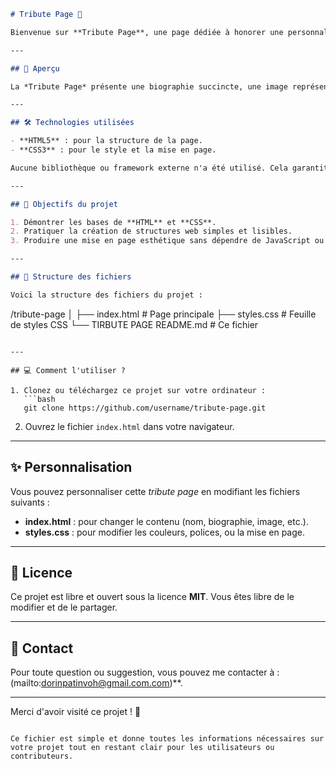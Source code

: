  

```markdown
# Tribute Page 🎨

Bienvenue sur **Tribute Page**, une page dédiée à honorer une personnalité remarquable ou un sujet inspirant. Ce projet est entièrement codé en **HTML** et **CSS** pour mettre en avant des compétences de base en création de pages web statiques.

---

## 🚀 Aperçu

La *Tribute Page* présente une biographie succincte, une image représentative, et quelques détails marquants sur les tours jumelle. L'objectif est de créer une page simple, élégante et informative, tout en respectant les bonnes pratiques de développement web.

---

## 🛠️ Technologies utilisées

- **HTML5** : pour la structure de la page.
- **CSS3** : pour le style et la mise en page.

Aucune bibliothèque ou framework externe n'a été utilisé. Cela garantit que le projet est simple et facile à comprendre pour les débutants.

---

## 🎯 Objectifs du projet

1. Démontrer les bases de **HTML** et **CSS**.
2. Pratiquer la création de structures web simples et lisibles.
3. Produire une mise en page esthétique sans dépendre de JavaScript ou frameworks avancés.

---

## 📂 Structure des fichiers

Voici la structure des fichiers du projet :

```
/tribute-page
│
├── index.html    # Page principale
├── styles.css    # Feuille de styles CSS
└── TIRBUTE PAGE README.md     # Ce fichier
```

---

## 💻 Comment l'utiliser ?

1. Clonez ou téléchargez ce projet sur votre ordinateur :
   ```bash
   git clone https://github.com/username/tribute-page.git
   ```
2. Ouvrez le fichier `index.html` dans votre navigateur.

---

## ✨ Personnalisation

Vous pouvez personnaliser cette *tribute page* en modifiant les fichiers suivants :
- **index.html** : pour changer le contenu (nom, biographie, image, etc.).
- **styles.css** : pour modifier les couleurs, polices, ou la mise en page.

---

## 📜 Licence

Ce projet est libre et ouvert sous la licence **MIT**. Vous êtes libre de le modifier et de le partager.

---

## 📧 Contact

Pour toute question ou suggestion, vous pouvez me contacter à : (mailto:dorinpatinvoh@gmail.com.com)**.

---

Merci d'avoir visité ce projet ! 🎉
```  

Ce fichier est simple et donne toutes les informations nécessaires sur votre projet tout en restant clair pour les utilisateurs ou contributeurs.
